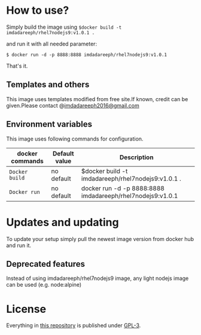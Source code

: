 
# How to use?

Simply build the image using `$docker build -t imdadareeph/rhel7nodejs9:v1.0.1 .`

and run it with all needed parameter:

```console
$ docker run -d -p 8888:8888 imdadareeph/rhel7nodejs9:v1.0.1 
```

That's it.

## Templates and others

This image uses templates modified from free site.If known, credit can be given.Please contact @imdadareeph2016@gmail.com

## Environment variables

This image uses following commands for configuration.

|docker commands     |Default value        |Description                                         |
|------------------------|---------------------|----------------------------------------------------|
|`Docker build`    |no default           |$docker build -t imdadareeph/rhel7nodejs9:v1.0.1 .|
|`Docker run`    |no default           |docker run -d -p 8888:8888 imdadareeph/rhel7nodejs9:v1.0.1            |



# Updates and updating

To update your setup simply pull the newest image version from docker hub and run it.


## Deprecated features

Instead of using imdadareeph/rhel7nodejs9 image, any light nodejs image can be used (e.g. node:alpine)

# License

Everything in [this repository](https://github.com/imdadareeph/imdadareeph.github.io) is published under [GPL-3](https://spdx.org/licenses/GPL-3.0).
